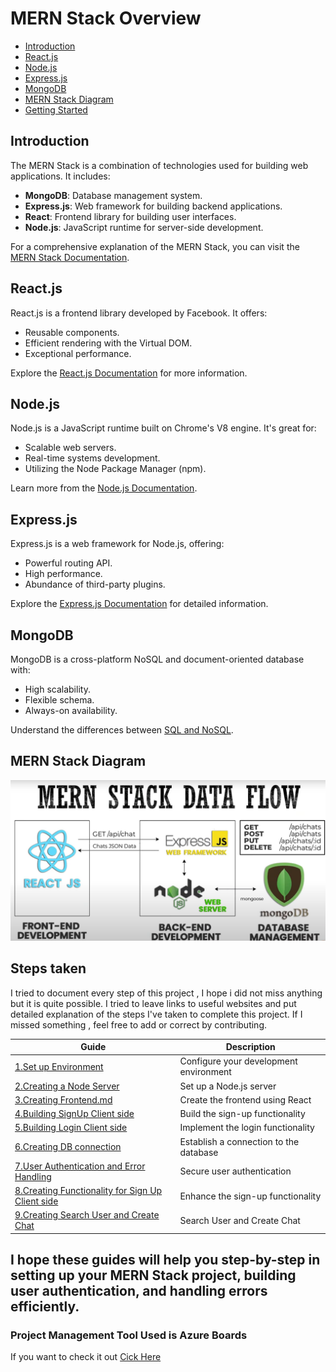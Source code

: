 # MERN Stack Overview

- [Introduction](#introduction)
- [React.js](#reactjs)
- [Node.js](#nodejs)
- [Express.js](#expressjs)
- [MongoDB](#mongodb)
- [MERN Stack Diagram](#mern-stack-diagram)
- [Getting Started](#getting-started)

## Introduction

The MERN Stack is a combination of technologies used for building web applications. It includes:

- **MongoDB**: Database management system.
- **Express.js**: Web framework for building backend applications.
- **React**: Frontend library for building user interfaces.
- **Node.js**: JavaScript runtime for server-side development.

For a comprehensive explanation of the MERN Stack, you can visit the [MERN Stack Documentation](https://www.mongodb.com/mern-stack).

## React.js

React.js is a frontend library developed by Facebook. It offers:

- Reusable components.
- Efficient rendering with the Virtual DOM.
- Exceptional performance.

Explore the [React.js Documentation](https://react.dev/) for more information.

## Node.js

Node.js is a JavaScript runtime built on Chrome's V8 engine. It's great for:

- Scalable web servers.
- Real-time systems development.
- Utilizing the Node Package Manager (npm).

Learn more from the [Node.js Documentation](https://nodejs.org/en/docs).

## Express.js

Express.js is a web framework for Node.js, offering:

- Powerful routing API.
- High performance.
- Abundance of third-party plugins.

Explore the [Express.js Documentation](https://expressjs.com/) for detailed information.

## MongoDB

MongoDB is a cross-platform NoSQL and document-oriented database with:

- High scalability.
- Flexible schema.
- Always-on availability.

Understand the differences between [SQL and NoSQL](https://www.mongodb.com/nosql-explained/nosql-vs-sql).

## MERN Stack Diagram

![MERN Stack Diagram](./client/src/mern.png)

## Steps taken

I tried to document every step of this project , I hope i did not miss anything but it is quite possible.
I tried to leave links to useful websites and put detailed explanation of the steps I've taken to complete this project.
If I missed something , feel free to add or correct by contributing.

| Guide                                                                                                    | Description                            |
| -------------------------------------------------------------------------------------------------------- | -------------------------------------- |
| [1.Set up Environment](./README/SetupEnvironment.md)                                                     | Configure your development environment |
| [2.Creating a Node Server](./README/creating%20Node%20server.md)                                         | Set up a Node.js server                |
| [3.Creating Frontend.md](./README/creating%20Frontend.md)                                                | Create the frontend using React        |
| [4.Building SignUp Client side](./README/BuildingSignUp.md)                                              | Build the sign-up functionality        |
| [5.Building Login Client side](./README/BuildingLogin.md)                                                | Implement the login functionality      |
| [6.Creating DB connection](./README/creating%20DB.md)                                                    | Establish a connection to the database |
| [7.User Authentication and Error Handling](./README/UserAuthentication.md)                               | Secure user authentication             |
| [8.Creating Functionality for Sign Up Client side](./README/CreatingFunctionalityForSignUpClientSide.md) | Enhance the sign-up functionality      |
| [9.Creating Search User and Create Chat](/README/workingOnSearchUserAndCreateChat.md)                    | Search User and Create Chat            |

## I hope these guides will help you step-by-step in setting up your MERN Stack project, building user authentication, and handling errors efficiently.

### Project Management Tool Used is Azure Boards

If you want to check it out [Cick Here](https://dev.azure.com/farhadibrahimov/CHAT%20APP)
